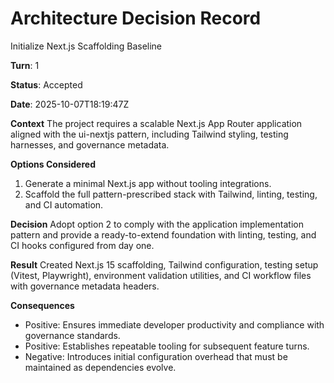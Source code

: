 # Architecture Decision Record

Initialize Next.js Scaffolding Baseline

**Turn**: 1

**Status**: Accepted

**Date**: 2025-10-07T18:19:47Z

**Context**
The project requires a scalable Next.js App Router application aligned with the ui-nextjs pattern, including Tailwind styling, testing harnesses, and governance metadata.

**Options Considered**
1. Generate a minimal Next.js app without tooling integrations.
2. Scaffold the full pattern-prescribed stack with Tailwind, linting, testing, and CI automation.

**Decision**
Adopt option 2 to comply with the application implementation pattern and provide a ready-to-extend foundation with linting, testing, and CI hooks configured from day one.

**Result**
Created Next.js 15 scaffolding, Tailwind configuration, testing setup (Vitest, Playwright), environment validation utilities, and CI workflow files with governance metadata headers.

**Consequences**
- Positive: Ensures immediate developer productivity and compliance with governance standards.
- Positive: Establishes repeatable tooling for subsequent feature turns.
- Negative: Introduces initial configuration overhead that must be maintained as dependencies evolve.
